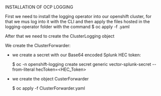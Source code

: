 INSTALLATION OF OCP LOGGING

First we need to install the logging operator into our openshift cluster, for that we mus log into it with the CLI and then apply the files hosted in the logging-operator folder with the command 
$ oc apply -f <filename>.yaml

After that we need to create the ClusterLogging object

We create the ClusterForwarder:
  - we create a secret with our Base64 encoded Splunk HEC token:
    
    $ oc -n openshift-logging create secret generic vector-splunk-secret --from-literal hecToken=<HEC_Token>
    
  - we create the object CusterForwarder

    $ oc apply -f ClusterForwarder.yaml
